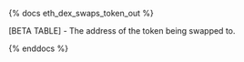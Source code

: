 {% docs eth_dex_swaps_token_out %}

[BETA TABLE] - The address of the token being swapped to.

{% enddocs %}